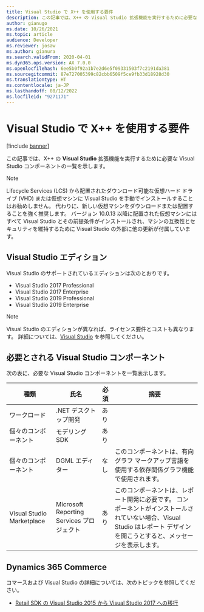 ```yaml
---
title: Visual Studio で X++ を使用する要件
description: この記事では、X++ の Visual Studio 拡張機能を実行するために必要な Visual Studio コンポーネントの一覧を示します。
author: gianugo
ms.date: 10/26/2021
ms.topic: article
audience: Developer
ms.reviewer: josaw
ms.author: gianura
ms.search.validFrom: 2020-04-01
ms.dyn365.ops.version: AX 7.0.0
ms.openlocfilehash: 6ee5b0f92a1b7e2d6e5f09331503f7c2191da381
ms.sourcegitcommit: 87e727005399c82cbb6509f5ce9fb33d18928d30
ms.translationtype: HT
ms.contentlocale: ja-JP
ms.lasthandoff: 08/12/2022
ms.locfileid: "9271171"
---
```

# <a name="visual-studio-requirements-for-x"></a>Visual Studio で X++ を使用する要件

[!include [banner](../includes/banner.md)]

この記事では、X++ の **Visual Studio** 拡張機能を実行するために必要な Visual Studio コンポーネントの一覧を示します。

> [!NOTE]
> Lifecycle Services (LCS) から配置されたダウンロード可能な仮想ハード ドライブ (VHD) または仮想マシンに Visual Studio を手動でインストールすることはお勧めしません。 代わりに、新しい仮想マシンをダウンロードまたは配置することを強く推奨します。 バージョン 10.0.13 以降に配置された仮想マシンにはすべて Visual Studio とその前提条件がインストールされ、マシンの互換性とセキュリティを維持するために Visual Studio の外部に他の更新が付属しています。

## <a name="visual-studio-editions"></a>Visual Studio エディション

Visual Studio のサポートされているエディションは次のとおりです。

- Visual Studio 2017 Professional
- Visual Studio 2017 Enterprise
- Visual Studio 2019 Professional
- Visual Studio 2019 Enterprise

> [!NOTE]
> Visual Studio のエディションが異なれば、ライセンス要件とコストも異なります。 詳細については、[Visual Studio](https://visualstudio.microsoft.com) を参照してください。

## <a name="required-visual-studio-components"></a>必要とされる Visual Studio コンポーネント

次の表に、必要な Visual Studio コンポーネントを一覧表示します。

| 種類 | 氏名 | 必須 | 摘要 |
| --- | --- | --- | --- |
| ワークロード | .NET デスクトップ開発 | あり | |
| 個々のコンポーネント | モデリング SDK | あり | |
| 個々のコンポーネント | DGML エディター | なし | このコンポーネントは、有向グラフ マークアップ言語を使用する依存関係グラフ機能で使用されます。 |
| Visual Studio Marketplace | Microsoft Reporting Services プロジェクト | あり | このコンポーネントは、レポート開発に必要です。 コンポーネントがインストールされていない場合、Visual Studio はレポート デザインを開こうとすると、メッセージを表示します。 |

## <a name="dynamics-365-commerce"></a>Dynamics 365 Commerce

コマースおよび Visual Studio の詳細については、次のトピックを参照してください。

- [Retail SDK の Visual Studio 2015 から Visual Studio 2017 への移行](../../../commerce/dev-itpro/retail-sdk/migrate-sdk.md)


